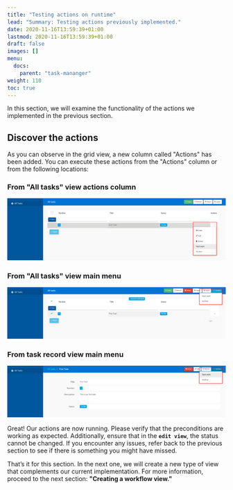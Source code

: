 ```yaml
---
title: "Testing actions on runtime"
lead: "Summary: Testing actions previously implemented."
date: 2020-11-16T13:59:39+01:00
lastmod: 2020-11-16T13:59:39+01:00
draft: false
images: []
menu:
  docs:
    parent: "task-mananger"
weight: 110
toc: true
---
```

In this section, we will examine the functionality of the actions we implemented in the previous section.

## Discover the actions

As you can observe in the grid view, a new column called "Actions" has been added. You can execute these actions from the "Actions" column or from the following locations:

### From "All tasks" view actions column

![Actions Column](images/vendor/task-mananger/testing-actions/t.png)

### From "All tasks" view main menu

![All tasks main menu actions](images/vendor/task-mananger/testing-actions/tt.png)

### From task record view main menu

![Task record main menu actions](images/vendor/task-mananger/testing-actions/ttt.png)

Great! Our actions are now running. Please verify that the preconditions are working as expected. Additionally, ensure that in the **`edit view`**, the status cannot be changed. If you encounter any issues, refer back to the previous section to see if there is something you might have missed.

That’s it for this section. In the next one, we will create a new type of view that complements our current implementation. For more information, proceed to the next section: **"Creating a workflow view."**